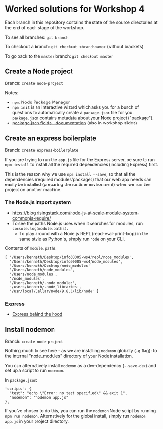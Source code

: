 # Worked solutions for Workshop 4
Each branch in this repository contains the state of the source directories at the end of each stage of the workshop.

To see all branches: `git branch`

To checkout a branch: `git checkout <branchname>` (without brackets)

To go back to the `master` branch: `git checkout master`

## Create a Node project
Branch: `create-node-project`

Notes:
- `npm`: Node Package Manager
- `npm init` is an interactive wizard which asks you for a bunch of questions to automatically create a `package.json` file for you. `package.json` contains metadata about your Node project ("package").
- [package.json fields - documentation](https://docs.npmjs.com/files/package.json) (also in workshop slides)

## Create an express boilerplate
Branch: `create-express-boilerplate`

If you are trying to run the `app.js` file for the Express server, be sure to run `npm install` to install all the required dependencies (including Express) first.

This is the reason why we use `npm install --save`, so that all the dependencies (required modules/packages) that our web app needs can easily be installed (preparing the runtime environment) when we run the project on another machine.

### The Node.js import system
- https://blog.risingstack.com/node-js-at-scale-module-system-commonjs-require/
- To see the paths Node.js uses when it searches for modules, run `console.log(module.paths)`.
  - To play around with a Node.js REPL (read-eval-print-loop) in the same style as Python's, simply run `node` on your CLI.

Contents of `module.paths`
```
[ '/Users/kenneth/Desktop/info30005-ws4/repl/node_modules',
  '/Users/kenneth/Desktop/info30005-ws4/node_modules',
  '/Users/kenneth/Desktop/node_modules',
  '/Users/kenneth/node_modules',
  '/Users/node_modules',
  '/node_modules',
  '/Users/kenneth/.node_modules',
  '/Users/kenneth/.node_libraries',
  '/usr/local/Cellar/node/9.8.0/lib/node' ]
```

### Express
- [Express behind the hood](https://medium.com/man-moon/express-js-under-the-hood-6452c897b316)

## Install nodemon
Branch: `create-node-project`

Nothing much to see here - as we are installing `nodemon` globally (`-g` flag): to the internal "node_modules" directory of your Node installation.

You can alternatively install `nodemon` as a dev-dependency (`--save-dev`) and set up a script to run `nodemon`.

In `package.json`:
```
"scripts": {
  "test": "echo \"Error: no test specified\" && exit 1",
  "nodemon": "nodemon app.js"
},
```

If you've chosen to do this, you can run the `nodemon` Node script by running `npm run nodemon`. Alternatively for the global install, simply run `nodemon app.js` in your project directory.
